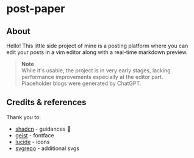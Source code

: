 # post-paper

## About

Hello! This little side project of mine is a posting platform where you can edit your posts in a vim editor along with a real-time markdown preview.

> **Note**  
> While it's usable, the project is in very early stages, lacking performance improvements especially at the editor part.  
> Placeholder blogs were generated by ChatGPT.

## Credits & references

Thank you to:

* [shadcn](https://github.com/shadcn) - guidances 👑
* [geist](https://vercel.com/font) - fontface
* [lucide](https://lucide.dev/) - icons
* [svgrepo](https://www.svgrepo.com/) - additional svgs

